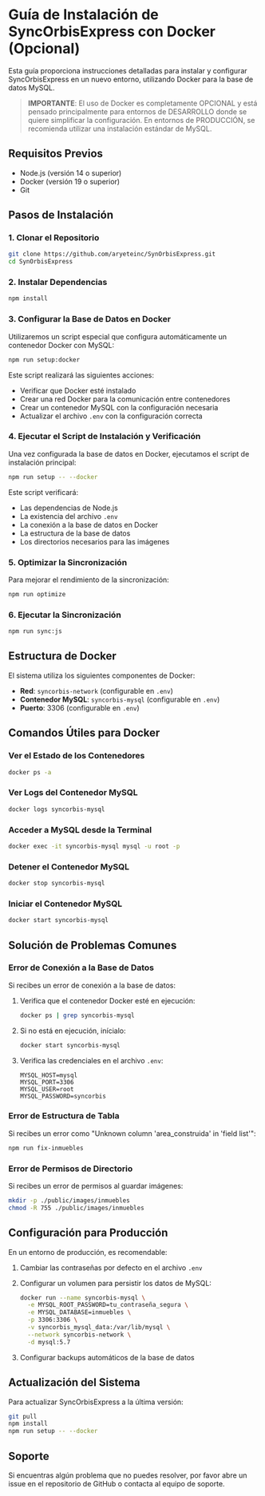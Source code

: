 # Guía de Instalación de SyncOrbisExpress con Docker (Opcional)

Esta guía proporciona instrucciones detalladas para instalar y configurar SyncOrbisExpress en un nuevo entorno, utilizando Docker para la base de datos MySQL.

> **IMPORTANTE**: El uso de Docker es completamente OPCIONAL y está pensado principalmente para entornos de DESARROLLO donde se quiere simplificar la configuración. En entornos de PRODUCCIÓN, se recomienda utilizar una instalación estándar de MySQL.

## Requisitos Previos

- Node.js (versión 14 o superior)
- Docker (versión 19 o superior)
- Git

## Pasos de Instalación

### 1. Clonar el Repositorio

```bash
git clone https://github.com/aryeteinc/SynOrbisExpress.git
cd SynOrbisExpress
```

### 2. Instalar Dependencias

```bash
npm install
```

### 3. Configurar la Base de Datos en Docker

Utilizaremos un script especial que configura automáticamente un contenedor Docker con MySQL:

```bash
npm run setup:docker
```

Este script realizará las siguientes acciones:
- Verificar que Docker esté instalado
- Crear una red Docker para la comunicación entre contenedores
- Crear un contenedor MySQL con la configuración necesaria
- Actualizar el archivo `.env` con la configuración correcta

### 4. Ejecutar el Script de Instalación y Verificación

Una vez configurada la base de datos en Docker, ejecutamos el script de instalación principal:

```bash
npm run setup -- --docker
```

Este script verificará:
- Las dependencias de Node.js
- La existencia del archivo `.env`
- La conexión a la base de datos en Docker
- La estructura de la base de datos
- Los directorios necesarios para las imágenes

### 5. Optimizar la Sincronización

Para mejorar el rendimiento de la sincronización:

```bash
npm run optimize
```

### 6. Ejecutar la Sincronización

```bash
npm run sync:js
```

## Estructura de Docker

El sistema utiliza los siguientes componentes de Docker:

- **Red**: `syncorbis-network` (configurable en `.env`)
- **Contenedor MySQL**: `syncorbis-mysql` (configurable en `.env`)
- **Puerto**: 3306 (configurable en `.env`)

## Comandos Útiles para Docker

### Ver el Estado de los Contenedores

```bash
docker ps -a
```

### Ver Logs del Contenedor MySQL

```bash
docker logs syncorbis-mysql
```

### Acceder a MySQL desde la Terminal

```bash
docker exec -it syncorbis-mysql mysql -u root -p
```

### Detener el Contenedor MySQL

```bash
docker stop syncorbis-mysql
```

### Iniciar el Contenedor MySQL

```bash
docker start syncorbis-mysql
```

## Solución de Problemas Comunes

### Error de Conexión a la Base de Datos

Si recibes un error de conexión a la base de datos:

1. Verifica que el contenedor Docker esté en ejecución:
   ```bash
   docker ps | grep syncorbis-mysql
   ```

2. Si no está en ejecución, inícialo:
   ```bash
   docker start syncorbis-mysql
   ```

3. Verifica las credenciales en el archivo `.env`:
   ```
   MYSQL_HOST=mysql
   MYSQL_PORT=3306
   MYSQL_USER=root
   MYSQL_PASSWORD=syncorbis
   ```

### Error de Estructura de Tabla

Si recibes un error como "Unknown column 'area_construida' in 'field list'":

```bash
npm run fix-inmuebles
```

### Error de Permisos de Directorio

Si recibes un error de permisos al guardar imágenes:

```bash
mkdir -p ./public/images/inmuebles
chmod -R 755 ./public/images/inmuebles
```

## Configuración para Producción

En un entorno de producción, es recomendable:

1. Cambiar las contraseñas por defecto en el archivo `.env`
2. Configurar un volumen para persistir los datos de MySQL:
   ```bash
   docker run --name syncorbis-mysql \
     -e MYSQL_ROOT_PASSWORD=tu_contraseña_segura \
     -e MYSQL_DATABASE=inmuebles \
     -p 3306:3306 \
     -v syncorbis_mysql_data:/var/lib/mysql \
     --network syncorbis-network \
     -d mysql:5.7
   ```

3. Configurar backups automáticos de la base de datos

## Actualización del Sistema

Para actualizar SyncOrbisExpress a la última versión:

```bash
git pull
npm install
npm run setup -- --docker
```

## Soporte

Si encuentras algún problema que no puedes resolver, por favor abre un issue en el repositorio de GitHub o contacta al equipo de soporte.
